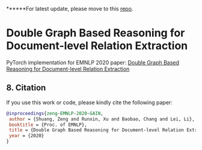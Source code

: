 ******For latest update, please move to this [repo](https://github.com/DreamInvoker/GAIN).

# Double Graph Based Reasoning for Document-level Relation Extraction
PyTorch implementation for EMNLP 2020 paper: [Double Graph Based Reasoning for Document-level Relation Extraction](https://arxiv.org/abs/2009.13752)


## 8. Citation

If you use this work or code, please kindly cite the following paper:

```bib
@inproceedings{zeng-EMNLP-2020-GAIN,
 author = {Shuang, Zeng and Runxin, Xu and Baobao, Chang and Lei, Li},
 booktitle = {Proc. of EMNLP},
 title = {Double Graph Based Reasoning for Document-level Relation Extraction},
 year = {2020}
}
```
